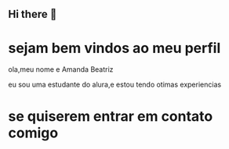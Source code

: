 ## Hi there 👋

# sejam bem vindos ao meu perfil # 

ola,meu nome e Amanda Beatriz 

eu sou uma estudante do alura,e estou tendo otimas experiencias

# se quiserem entrar em contato comigo 
